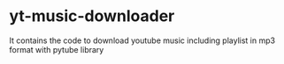 # yt-music-downloader

It contains the code to download youtube music including playlist in mp3 format with pytube library
